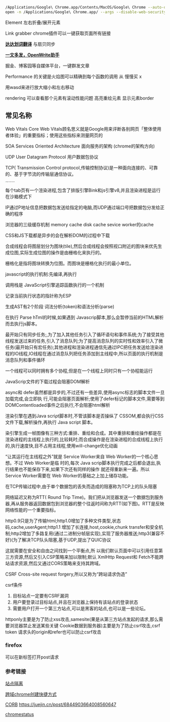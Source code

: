 ```bash
/Applications/Google\ Chrome.app/Contents/MacOS/Google\ Chrome --auto-open-devtools-for-tabs  #自动打开devtools
open -n /Applications/Google\ Chrome.app/ --args --disable-web-security  --user-data-dir=/Users/zhuyuanzheng/Downloads/cors-chrome   #打开跨域浏览器 
```

Element  左右折叠/展开元素



Link grabber chrome插件可以一键获取页面所有链接

**[达达划词翻译](https://chrome.google.com/webstore/detail/达达划词翻译/cajhcjfcodjoalmhjekljnfkgjlkeajl)**   与扇贝同步

**[一文多发，OpenWrite助手](https://openwrite.cn/plugin-chrome/)**

掘金、博客园等自媒体平台，一键群发文章

Performance 的关键是火焰图可以精确到每个函数的调用                          从        慢慢买               x

用wasd来进行放大缩小和左右移动

rendering 可以查看那个元素有滚动性能问题  高亮重绘元素 显示元素border

## 常见名称

Web Vitals Core Web Vitals顾名思义就是Google用来评断各别网页「整体使用者体验」的重要指标；使用这些指标来测量网页的

SOA Services Oriented Architecture  面向服务的架构 (chrome的架构方向)

UDP  User Datagram Protocol  用户数据包协议

TCP( Transmission Control protocol,传输控制协议)是一种面向连接的、可靠的、基于字节流的传输层通信协议。



<img src="http://zhuyuanzheng1.top/image-20220601133800451.png" alt="image-20220601133800451" style="zoom:15%;" />

每个tab页有一个渲染进程,包含了排版引擎Bink和js引擎v8,并且渲染进程是运行在沙箱模式下

IP通过P地址信息把数据包发送给指定的电脑,而UDP通过端口号把数据包分发给正确的程序

浏览器的三级缓存机制  memory cache disk cache sevice worker的cache

CSS和JS下载都是异步的会在解析DOM的过程中下载 



合成线程会将图层划分为图块(tile),然后合成线程会按照视口附近的图块来优先生成位图,实际生成位图的操作是由栅格化来执行的。

栅格化是指将图块转换为位图。而图块是栅格化执行的最小单位。

javascript的执行机制:先编译,再执行

调用栈是 JavaScript引擎追踪函数执行的一个机制

记录当前执行状态的指针称为ESP

生成AST有2个阶段 词法分析(token)和语法分析(parse)

在执行 Parse hTml的时候,如果遇到 Javascrip脚本,那么会暂停当前的HTML解析而去执行js脚本。

最开始只有同步任务;,为了加入其他任务引入了循环语句和事件系统;为了接受其他线程发送过来的任务,引入了消息队列;为了提高消息队列的实时性和效率引入了微任务(最开始只有宏任务);其他进程和渲染进程通信先通过IPC把任务发送给渲染进程的IO线程,IO线程在通过消息队列把任务添加到主线程中,所以页面的执行机制是消息队列和事件循环

一个线程可以同时拥有多个协程,但是在一个线程上同时只有一个协程能运行

JavaScrip文件的下载过程会阻塞DOM解析

async和 defer虽然都是异步的,不过还有一些差异,使用async标志的脚本文件一旦加载完成,会立即执
行,可能会阻塞页面解析;使用了defer标记的脚本文件,需要等到 DOMContentloaded事件之后执行,不会阻塞html解析

渲染引擎在遇到Java scriρt脚本时,不管该脚本是否操纵了 CSSOM,都会执行CSS文件下载,解析操作,再执行 Java script
脚本。

染引擎生成一帧图像有三种方式:重排、重绘和合成。其中重排和重绘操作都是在渲染进程的主线程上执行的,比较耗时;而合成操作是在渲染进程的合成线程上执行的,执行速度快,目不占用主线程,使用will-change优化动画

“让其运行在主线程之外”就是 Service Worker来自 Web Worker的一个核心思想。不过 Web Worker是临
时的,每次 Java scrip脚本执行完成之后都会退出,执行结果也不能保存下来,如果下次还有同样的操作
就还得重新来一遍。所以 Service Worker需要在 Web Worker的基础之上加上储存功能。

在TCP传输过程中,由于单个数据包的丢失而造成的阻塞称为TCP上的队头阻塞

网络延迟又称为RTT( Round Trip Time)。我们把从浏览器发送一个数据包到服务器,再从服务器返回数据包到浏览器的整个往返时间称为RTT(如下图)。RTT是反映网络性能的一个重要指标。

http0.9只是为了传输html;http1.0增加了多种文件类型,状态码,cache,userAgent;http1.1 增加了长连接,host,cookie,chunk transfer和安全机制;http2增加了多路复用(通过二进制分帧层实现),实现了服务器推送;http3(兼容不好)(为了解决TCP队头阻塞,基于UDP,提出了QUIC协议

这就需要在安全和自由之间找到一个平衡点,所
以我们默认页面中可以引用任意第三方资源,然后又引入CSP策略来加以限制;默认 XmlHttp Request和
Fetch不能跨站请求资源,然后又通过CORS策略来支持其跨域。

CSRF Cross-site request forgery,所以又称为“跨站请求伪造”

csrf条件

1.  目标站点一定要有CSRF漏洞
2.  用户要登录过目标站点,并且在浏览器上保持有该站点的登录状态
3. 需要用户打开一个第三方站点,可以是黑客的站点,也可以是一些论坛。

httponly主要是为了防止xss攻击,samesite(果是从第三方站点发起的请求,那么需要浏览器禁止发送某些关键 Cookie数据到服务器)主要是为了防止csrf攻击,csrf token  请求头的origin和refer也可以防止csrf攻击



### firefox

可以在新标签打开post请求



### 参考链接

[站点隔离](https://www.bisend.cn/blog/google-chrome-site-isolation)

[跨域chrome创建快捷方式](https://juejin.cn/post/6844903929520586766)

[CORB](https://juejin.cn/post/6844903831373889550)   https://juejin.cn/post/6844903664008560647

[chromestatus](https://chromestatus.com/feature/5629709824032768)

